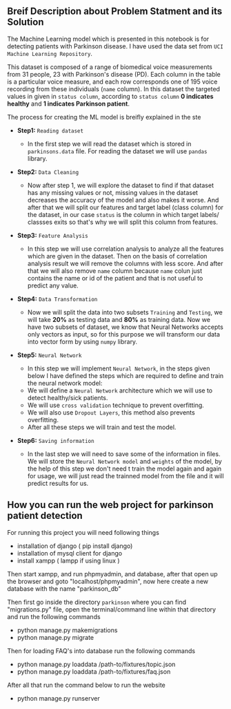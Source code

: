 ## Breif Description about Problem Statment and its Solution
The Machine Learning model which is presented in this notebook is for detecting patients with Parkinson disease.
I have used the data set from `UCI Machine Learning Repository`.

This dataset is composed of a range of biomedical voice measurements from 31 people, 23 with Parkinson's disease (PD). Each column in the table is a particular voice measure, and each row corresponds one of 195 voice recording from these individuals (`name` column). In this dataset the targeted values in given in `status column`, according to `status column` **0 indicates healthy** and **1 indicates Parkinson patient**.


The process for creating the ML model is breifly explained in the ste

- **Step1:** `Reading dataset`
    - In the first step we will read the dataset which is stored in `parkinsons.data` file. For reading the dataset we will use `pandas` library.  
    

- **Step2:** `Data Cleaning`
    - Now after step 1, we will explore the dataset to find if that dataset has any missing values or not, missing values in the dataset decreases the accuracy of the model and also makes it worse. And after that we will split our features and target label (class column) for the dataset, in our case `status` is the column in which target labels/ classses exits so that's why we will split this column from features.


- **Step3:** `Feature Analysis`
    - In this step we will use correlation analysis to analyze all the features which are given in the dataset. Then on the basis of correlation analysis result we will remove the columns with less score. And after that we will also remove `name` column because `name` colun just contains the name or id of the patient and that is not useful to predict any value. 
  
  
- **Step4:** `Data Transformation`
    - Now we will split the data into two subsets `Training` and `Testing`, we will take **20%** as testing data and **80%** as training data. Now we have two subsets of dataset, we know that Neural Networks accepts only vectors as input, so for this purpose we will transform our data into vector form by using `numpy` library. 
    
    
- **Step5:** `Neural Network`
    - In this step we will implement `Neural Network`, in the steps given below I have defined the steps which are required to define and train the neural network model:
    - We will define a `Neural Network` architecture which we will use to detect healthy/sick patients.
    - We will use `cross validation` technique to prevent overfitting.
    - We will also use `Dropout Layers`, this method also prevents overfitting.
    - After all these steps we will train and test the model.
    
    
- **Step6:** `Saving information`
    - In the last step we will need to save some of the information in files. We will store the `Neural Network model` and `weights` of the model, by the help of this step we don't need t train the model again and again for usage, we will just read the trainned model from the file and it will predict results for us.
    

## How you can run the web project for parkinson patient detection
For running this project you will need following things

- installation of django ( pip install django) 
- installation of mysql client for django
- install xampp ( lampp if using linux )

Then start xampp, and run phpmyadmin, and database, after that open up the browser and goto "localhost/phpmyadmin", now here create a new database with the name "parkinson_db"

 
Then first go inside the directory ```parkinson``` where you can find "migrations.py" file, open the terminal/command line within that directory and run the following commands

- python manage.py makemigrations
- python manage.py migrate

Then for loading FAQ's into database run the following commands

- python manage.py loaddata /path-to/fixtures/topic.json
- python manage.py loaddata /path-to/fixtures/faq.json 

After all that run the command below to run the website

- python manage.py runserver
